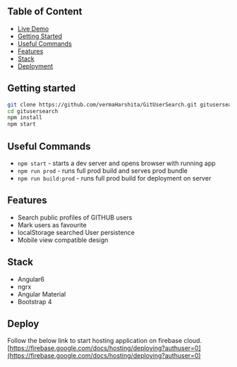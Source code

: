 
## Table of Content

  * [Live Demo](https://gitsearch-c4c33.firebaseapp.com)
  * [Getting Started](#getting-started)
  * [Useful Commands](#useful-commands)
  * [Features](#features)
  * [Stack](#stack)
  * [Deployment](#deploy)


## Getting started
```bash
git clone https://github.com/vermaHarshita/GitUserSearch.git gitusersearch
cd gitusersearch
npm install
npm start
```

## Useful Commands
  * `npm start` - starts a dev server and opens browser with running app
  * `npm run prod` - runs full prod build and serves prod bundle
  * `npm run build:prod` - runs full prod build for deployment on server

## Features

* Search public profiles of GITHUB users
* Mark users as favourite
* localStorage searched User persistence
* Mobile view compatible design
 
## Stack

* Angular6
* ngrx
* Angular Material
* Bootstrap 4

## Deploy
Follow the below link to start hosting application on firebase cloud.
[https://firebase.google.com/docs/hosting/deploying?authuser=0](https://firebase.google.com/docs/hosting/deploying?authuser=0)
